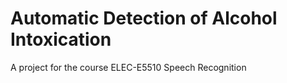 # Automatic Detection of Alcohol Intoxication
A project for the course ELEC-E5510 Speech Recognition
